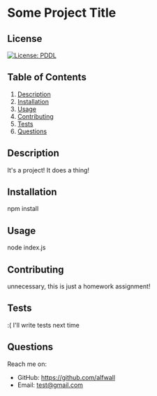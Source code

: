 # Some Project Title

  ## License
  [![License: PDDL](https://img.shields.io/badge/License-PDDL-brightgreen.svg)](https://opendatacommons.org/licenses/pddl/)

  ## Table of Contents
  1. [Description](#description)
  2. [Installation](#installation)
  3. [Usage](#usage)
  4. [Contributing](#contributing)
  5. [Tests](#tests)
  6. [Questions](#questions)

  ## Description
  It's a project! It does a thing!

  ## Installation
  npm install

  ## Usage
  node index.js

  ## Contributing
  unnecessary, this is just a homework assignment!

  ## Tests
  :( I'll write tests next time

  ## Questions
  Reach me on:
  - GitHub: https://github.com/alfwall
  - Email: test@gmail.com
